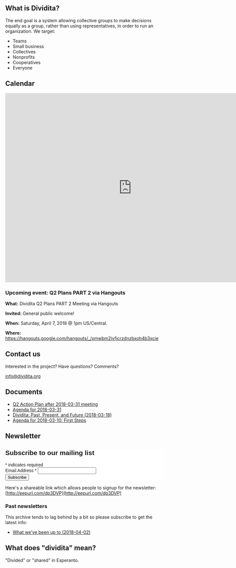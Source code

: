 ## What is Dividita?

The end goal is a system allowing collective groups to make decisions equally as a group, rather than using representatives, in order to run an organization. We target:

  * Teams
  * Small business
  * Collectives
  * Nonprofits
  * Cooperatives
  * Everyone

## Calendar

<iframe src="https://calendar.google.com/calendar/embed?src=sjrb02r1648up8r6hvcuagc88k%40group.calendar.google.com&ctz=America%2FChicago" style="border: 0" width="800" height="600" frameborder="0" scrolling="no"></iframe>

### Upcoming event: Q2 Plans PART 2 via Hangouts

**What:** Dividita Q2 Plans PART 2 Meeting via Hangouts

**Invited:** General public welcome!

**When:** Saturday, April 7, 2018 @ 1pm US/Central.

**Where:** https://hangouts.google.com/hangouts/_/xmwbm2ivfjcrzdnzbxoh4b3xcie

## Contact us

Interested in the project? Have questions? Comments?

[info@dividita.org](mailto:info@dividita.org)

## Documents

  * [Q2 Action Plan after 2018-03-31 meeting](dividita-q2-action-plan-2018-03-31.pdf)
  * [Agenda for 2018-03-31](dividita-meeting-agenda-2018-03-31.pdf)
  * [Dividita: Past, Present, and Future (2018-03-18)](dividita-past-present-future-2018-03-18.pdf)
  * [Agenda for 2018-03-10: First Steps](dividita-agenda-2018-03-10.pdf)
  
## Newsletter

<!-- Begin MailChimp Signup Form -->
<link href="//cdn-images.mailchimp.com/embedcode/classic-10_7.css" rel="stylesheet" type="text/css">
<style type="text/css">
	#mc_embed_signup{background:#fff; clear:left; font:14px Helvetica,Arial,sans-serif; }
	/* Add your own MailChimp form style overrides in your site stylesheet or in this style block.
	   We recommend moving this block and the preceding CSS link to the HEAD of your HTML file. */
</style>
<div id="mc_embed_signup">
<form action="https://dividita.us12.list-manage.com/subscribe/post?u=76c3ed54b2f6ef7d68864563b&amp;id=d77eb39d13" method="post" id="mc-embedded-subscribe-form" name="mc-embedded-subscribe-form" class="validate" target="_blank" novalidate>
    <div id="mc_embed_signup_scroll">
	<h2>Subscribe to our mailing list</h2>
<div class="indicates-required"><span class="asterisk">*</span> indicates required</div>
<div class="mc-field-group">
	<label for="mce-EMAIL">Email Address  <span class="asterisk">*</span>
</label>
	<input type="email" value="" name="EMAIL" class="required email" id="mce-EMAIL">
</div>
	<div id="mce-responses" class="clear">
		<div class="response" id="mce-error-response" style="display:none"></div>
		<div class="response" id="mce-success-response" style="display:none"></div>
	</div>    <!-- real people should not fill this in and expect good things - do not remove this or risk form bot signups-->
    <div style="position: absolute; left: -5000px;" aria-hidden="true"><input type="text" name="b_76c3ed54b2f6ef7d68864563b_d77eb39d13" tabindex="-1" value=""></div>
    <div class="clear"><input type="submit" value="Subscribe" name="subscribe" id="mc-embedded-subscribe" class="button"></div>
    </div>
</form>
</div>
<script type='text/javascript' src='//s3.amazonaws.com/downloads.mailchimp.com/js/mc-validate.js'></script><script type='text/javascript'>(function($) {window.fnames = new Array(); window.ftypes = new Array();fnames[0]='EMAIL';ftypes[0]='email';fnames[1]='FNAME';ftypes[1]='text';fnames[2]='LNAME';ftypes[2]='text';fnames[3]='ADDRESS';ftypes[3]='address';fnames[4]='PHONE';ftypes[4]='phone';fnames[5]='BIRTHDAY';ftypes[5]='birthday';}(jQuery));var $mcj = jQuery.noConflict(true);</script>
<!--End mc_embed_signup-->

Here's a shareable link which allows people to signup for the newsletter: [http://eepurl.com/dp3DVP](http://eepurl.com/dp3DVP)

### Past newsletters

This archive tends to lag behind by a bit so please subscribe to get the latest info:

  * [What we've been up to (2018-04-02)](https://mailchi.mp/307cc4642b24/what-weve-been-up-to)
  
## What does "dividita" mean?

"Divided" or "shared" in Esperanto.
